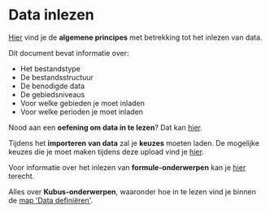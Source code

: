 # Data inlezen

[Hier](https://github.com/provinciesincijfers/JiveDocumentation/blob/master/04.%20Data%20inlezen/Algemene%20principes%20data%20inlezen.md) vind je de **algemene principes** met betrekking tot het inlezen van data.

Dit document bevat informatie over:
- Het bestandstype
- De bestandsstructuur
- De benodigde data
- De gebiedsniveaus
- Voor welke gebieden je moet inladen
- Voor welke perioden je moet inladen

Nood aan een **oefening om data in te lezen**? Dat kan [hier](https://github.com/provinciesincijfers/JiveDocumentation/blob/master/04.%20Data%20inlezen/02%20voorbereiding%20upload.xlsx).

Tijdens het **importeren van data** zal je **keuzes** moeten laden. De mogelijke keuzes die je moet maken tijdens deze upload vind je [hier](https://github.com/provinciesincijfers/JiveDocumentation/blob/master/04.%20Data%20inlezen/Data%20importeren%20-%20Keuzes%20bij%20de%20upload.md).

Voor informatie over het inlezen van **formule-onderwerpen** kan je [hier](https://github.com/provinciesincijfers/JiveDocumentation/blob/master/04.%20Data%20inlezen/Formule-onderwerpen.md) terecht.

Alles over **Kubus-onderwerpen**, waaronder hoe in te lezen vind je binnen de [map 'Data definiëren'](https://github.com/provinciesincijfers/JiveDocumentation/blob/master/02.%20Data%20defini%C3%ABren/README.md). 
